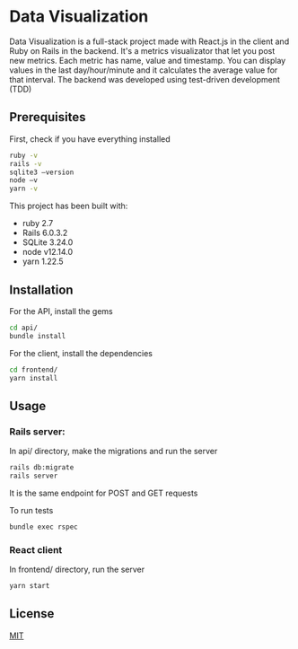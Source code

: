 # Data Visualization

Data Visualization is a full-stack project made with React.js in the client and Ruby on Rails in the backend.
It's a metrics visualizator that let you post new metrics. Each metric has name, value and timestamp. You can display values in the last day/hour/minute and it calculates the average value for that interval.
The backend was developed using test-driven development (TDD)

## Prerequisites
First, check if you have everything installed
```bash
ruby -v
rails -v
sqlite3 —version
node —v
yarn -v
```
This project has been built with:
- ruby 2.7
- Rails 6.0.3.2
- SQLite 3.24.0
- node v12.14.0
- yarn 1.22.5


## Installation

For the API, install the gems

```bash
cd api/
bundle install
```

For the client, install the dependencies
```bash
cd frontend/
yarn install
```

## Usage

### Rails server:
In api/ directory, make the migrations and run the server
```bash
rails db:migrate
rails server
```
It is the same endpoint for POST and GET requests

To run tests
```bash
bundle exec rspec
```

### React client
In frontend/ directory, run the server
```bash
yarn start
```

## License
[MIT](https://choosealicense.com/licenses/mit/)